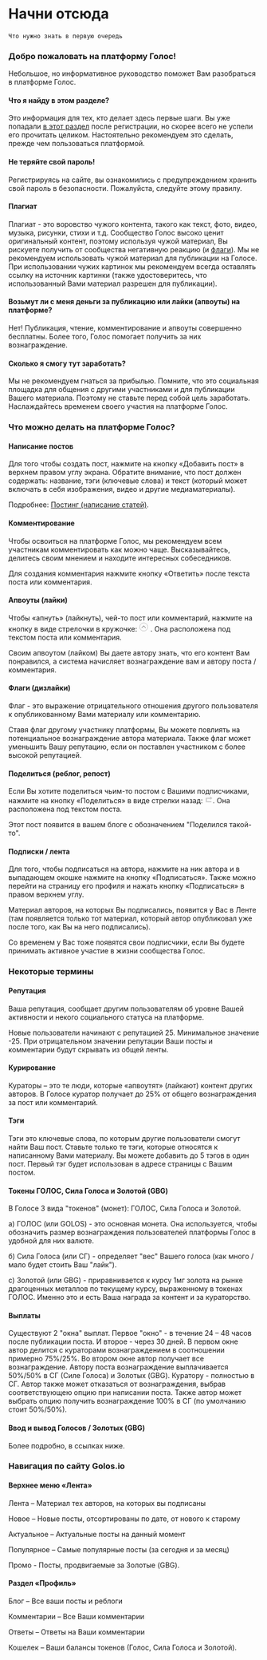 # Начни отсюда
    Что нужно знать в первую очередь

<!-- toc -->

### Добро пожаловать на платформу Голос!
Небольшое, но информативное руководство поможет Вам разобраться в платформе Голос.

#### Что я найду в этом разделе?

Это информация для тех, кто делает здесь первые шаги.
Вы уже попадали [в этот раздел](https://golos.io/welcome) после регистрации, но скорее всего не успели его прочитать целиком. Настоятельно рекомендуем это сделать, прежде чем пользоваться платформой.

#### Не теряйте свой пароль!
Регистрируясь на сайте, вы ознакомились с предупреждением хранить свой пароль в безопасности.
Пожалуйста, следуйте этому правилу.

#### Плагиат
Плагиат - это воровство чужого контента, такого как текст, фото, видео, музыка, рисунки, стихи и т.д.
Сообщество Голос высоко ценит оригинальный контент, поэтому используя чужой материал, Вы рискуете получить от сообщества негативную реакцию (и [флаги](#флаги-дизлайки)).
Мы не рекомендуем использовать чужой материал для публикации на Голосе.
При использовании чужих картинок мы рекомендуем всегда оставлять ссылку на источник картинки (также удостоверитесь, что использованный Вами материал разрешен для публикации).

#### Возьмут ли с меня деньги за публикацию или лайки (апвоуты) на платформе?
Нет! Публикация, чтение, комментирование и апвоуты совершенно бесплатны. Более того, Голос помогает получить за них вознаграждение.

#### Сколько я смогу тут заработать?
Мы не рекомендуем гнаться за прибылью. Помните, что это социальная площадка для общения с другими участниками и для публикации Вашего материала. Поэтому не ставьте перед собой цель заработать. Наслаждайтесь временем своего участия на платформе Голос.


### Что можно делать на платформе Голос?
#### Написание постов
Для того чтобы создать пост, нажмите на кнопку «Добавить пост» в верхнем правом углу экрана. Обратите внимание, что пост должен содержать: название, тэги (ключевые слова) и текст (который может включать в себя изображения, видео и другие медиаматериалы). 

Подробнее: [Постинг (написание статей)](/2-rewards/posting_rewards.html).

#### Комментирование
Чтобы освоиться на платформе Голос, мы рекомендуем всем участникам комментировать как можно чаще. Высказывайтесь, делитесь своим мнением и находите интересных собеседников.

Для создания комментария нажмите кнопку «Ответить» после текста поста или комментария.

#### Апвоуты (лайки)
Чтобы «апнуть» (лайкнуть), чей-то пост или комментарий, нажмите на кнопку в виде стрелочки в кружочке:  ![](/assets/upvote.jpg) . Она расположена под текстом поста или комментария. 

Своим апвоутом (лайком) Вы даете автору знать, что его контент Вам понравился, а система начисляет вознаграждение вам и автору поста / комментария.

#### Флаги (дизлайки)
Флаг - это выражение отрицательного отношения другого пользователя к опубликованному Вами материалу или комментарию.

Ставя флаг другому участнику платформы, Вы можете повлиять на потенциальное вознаграждение автора материала. Также флаг может уменьшить Вашу репутацию, если он поставлен участником с более высокой репутацией.

#### Поделиться (реблог, репост)
Если Вы хотите поделиться чьим-то постом с Вашими подписчиками, нажмите на кнопку «Поделиться» в виде стрелки назад: ![](/assets/reblog.jpg).  Она расположена под текстом поста. 

Этот пост появится в вашем блоге с обозначением "Поделился такой-то".

#### Подписки / лента
Для того, чтобы подписаться на автора, нажмите на ник автора и в выпадающем окошке нажмите на кнопку «Подписаться». Также можно перейти на страницу его профиля и нажать кнопку «Подписаться» в правом верхнем углу.
 
Материал авторов, на которых Вы подписались, появится у Вас в Ленте (там появляется только тот материал, который автор опубликовал уже после того, как Вы на него подписались).

Со временем у Вас тоже появятся свои подписчики, если Вы будете принимать активное участие в жизни сообщества Голос.

### Некоторые термины

#### Репутация
Ваша репутация, сообщает другим пользователям об уровне Вашей активности и некого социального статуса на платформе.

Новые пользователи начинают с репутацией 25. Минимальное значение -25. При отрицательном значении репутации Ваши посты и комментарии будут скрывать из общей ленты.

#### Курирование
Кураторы – это те люди, которые «апвоутят» (лайкают) контент других авторов. 
В Голосе куратор получает до 25% от общего вознаграждения за пост или комментарий.

#### Тэги
Тэги это ключевые слова, по которым другие пользователи смогут найти Ваш пост. Ставьте только те тэги, которые относятся к написанному Вами материалу.
Вы можете добавить до 5 тэгов в один пост. Первый тэг будет использован в адресе страницы с Вашим постом.

#### Токены ГОЛОС, Сила Голоса и Золотой (GBG)
В Голосе 3 вида "токенов" (монет): ГОЛОС, Сила Голоса и Золотой.

а) ГОЛОС (или GOLOS) - это основная монета. Она используется, чтобы обозначить размер вознаграждения пользователей платформы Голос в удобной для них валюте.

б) Сила Голоса (или СГ) - определяет "вес" Вашего голоса (как много / мало будет стоить Ваш "лайк").

с) Золотой (или GBG) - приравнивается к курсу 1мг золота на рынке драгоценных металлов по текущему курсу, выраженному в токенах ГОЛОС. Именно это и есть Ваша награда за контент и за кураторство.

#### Выплаты
Существуют 2 "окна" выплат. Первое "окно" - в течение 24 – 48 часов после публикации поста. И второе - через 30 дней.
В первом окне автор делится с кураторами вознаграждением в соотношении примерно 75%/25%. Во втором окне автор получает все вознаграждение.
Автору поста вознаграждение выплачивается 50%/50% в СГ (Силе Голоса) и Золотых (GBG). Куратору - полностью в СГ.
Автор также может отказаться от вознаграждения, выбрав соответствующею опцию при написании поста.
Также автор может выбрать опцию получить вознаграждение 100% в СГ (по умолчанию стоит 50%/50%).

#### Ввод и вывод Голосов / Золотых (GBG)
Более подробно, в ссылках ниже.

### Навигация по сайту Golos.io

#### Верхнее меню «Лента»
Лента – Материал тех авторов, на которых вы подписаны

Новое – Новые посты, отсортированы по дате, от нового к старому

Актуальное – Актуальные посты на данный момент

Популярное – Самые популярные посты (за сегодня и за месяц)

Промо - Посты, продвигаемые за Золотые (GBG).

#### Раздел «Профиль»
Блог – Все ваши посты и реблоги

Комментарии – Все Ваши комментарии

Ответы – Ответы на Ваши комментарии

Кошелек – Ваши балансы токенов (Голос, Сила Голоса и Золотой).

